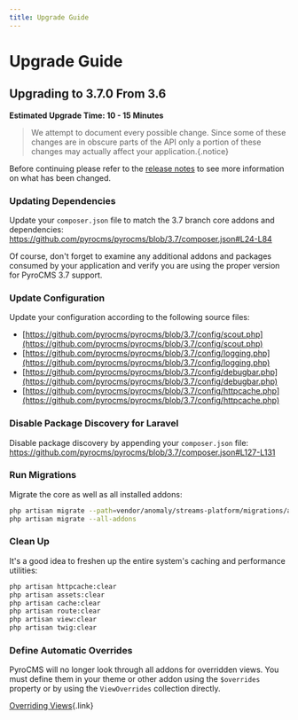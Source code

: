```yaml
---
title: Upgrade Guide
---
```


# Upgrade Guide

<div class="documentation__toc"></div>

## Upgrading to 3.7.0 From 3.6

**Estimated Upgrade Time: 10 - 15 Minutes**

> We attempt to document every possible change. Since some of these changes are in obscure parts of the API only a portion of these changes may actually affect your application.{.notice}

Before continuing please refer to the [release notes](../prologue/release-notes) to see more information on what has been changed.

### Updating Dependencies

Update your `composer.json` file to match the 3.7 branch core addons and dependencies: https://github.com/pyrocms/pyrocms/blob/3.7/composer.json#L24-L84

Of course, don't forget to examine any additional addons and packages consumed by your application and verify you are using the proper version for PyroCMS 3.7 support.

### Update Configuration

Update your configuration according to the following source files:

- [https://github.com/pyrocms/pyrocms/blob/3.7/config/scout.php](https://github.com/pyrocms/pyrocms/blob/3.7/config/scout.php)
- [https://github.com/pyrocms/pyrocms/blob/3.7/config/logging.php](https://github.com/pyrocms/pyrocms/blob/3.7/config/logging.php)
- [https://github.com/pyrocms/pyrocms/blob/3.7/config/debugbar.php](https://github.com/pyrocms/pyrocms/blob/3.7/config/debugbar.php)
- [https://github.com/pyrocms/pyrocms/blob/3.7/config/httpcache.php](https://github.com/pyrocms/pyrocms/blob/3.7/config/httpcache.php)

### Disable Package Discovery for Laravel

Disable package discovery by appending your `composer.json` file: https://github.com/pyrocms/pyrocms/blob/3.7/composer.json#L127-L131

### Run Migrations

Migrate the core as well as all installed addons:

```bash
php artisan migrate --path=vendor/anomaly/streams-platform/migrations/application
php artisan migrate --all-addons
```

### Clean Up

It's a good idea to freshen up the entire system's caching and performance utilities:

```bash
php artisan httpcache:clear
php artisan assets:clear
php artisan cache:clear
php artisan route:clear
php artisan view:clear
php artisan twig:clear
```

### Define Automatic Overrides

PyroCMS will no longer look through all addons for overridden views. You must define them in your theme or other addon using the `$overrides` property or by using the `ViewOverrides` collection directly.

[Overriding Views](/documentation/streams-platform/latest/templating/views#overriding-views){.link}
